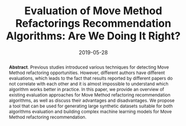 ---
title: "Evaluation of Move Method Refactorings Recommendation Algorithms: Are We Doing It Right?"
authors: '<i>Evgenii Novozhilov, Ivan Veselov, Mikhail Pravilov, and Timofey Bryksin</i>'
collection: publications
permalink: /publication/2019-05-28-move-method-evolution
date: 2019-05-28
venue: "proceedings of <b>IWoR'19</b>"
paperurl: 'https://doi.org/10.1109/IWoR.2019.00012'
tool: 'https://github.com/JetBrains-Research/MoveMethodGenerator'
data: 'https://github.com/ml-in-programming/MoveMethodDataset'
pdf: 'https://www.researchgate.net/profile/Timofey-Bryksin-2/publication/335945222_Evaluation_of_Move_Method_Refactorings_Recommendation_Algorithms_Are_We_Doing_It_Right/links/5dee9cbc4585159aa470f15c/Evaluation-of-Move-Method-Refactorings-Recommendation-Algorithms-Are-We-Doing-It-Right.pdf'
counter_id: 'C9'
level: 'Workshop'
abstract: "<p><b>Abstract</b>. Previous studies introduced various techniques for detecting Move Method refactoring opportunities. However, different authors have different evaluations, which leads to the fact that results reported by different papers do not correlate with each other and it is almost impossible to understand which algorithm works better in practice. In this paper, we provide an overview of existing evaluation approaches for Move Method refactoring recommendation algorithms, as well as discuss their advantages and disadvantages. We propose a tool that can be used for generating large synthetic datasets suitable for both algorithms evaluation and building complex machine learning models for Move Method refactoring recommendation.</p>"
---